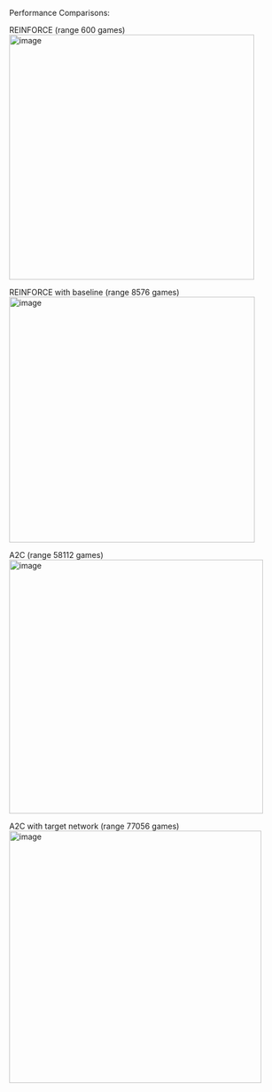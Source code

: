 Performance Comparisons:

REINFORCE (range 600 games)     
<img width="442" alt="image" src="https://github.com/user-attachments/assets/cc03dbeb-8dc8-41a4-a8cd-76f923beb4de">

REINFORCE with baseline (range 8576 games)     
<img width="443" alt="image" src="https://github.com/user-attachments/assets/3120c90b-8787-4c27-b238-4a42c939df2d">

A2C (range 58112 games)     
<img width="458" alt="image" src="https://github.com/user-attachments/assets/11a99ca9-03b0-487e-a6f5-f6b1712825f5">

A2C with target network (range 77056 games)      
<img width="455" alt="image" src="https://github.com/user-attachments/assets/ecf87cfb-6533-4da1-97da-26ac25f3f9db">
